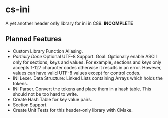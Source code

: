 # cs-ini
A yet another header only library for ini in C89. **INCOMPLETE**

## Planned Features
* Custom Library Function Aliasing.
* *Partially Done* Optional UTF-8 Support. Goal: Optionally enable ASCII only for sections, keys and values. For example, sections and keys only accepts 1-127 character codes otherwise it results in an error. However, values can have valid UTF-8 values except for control codes.
* INI Lexer. Data Structure: Linked Lists containing Arrays which holds the tokens.
* INI Parser. Convert the tokens and place them in a hash table. This should not be too hard to write.
* Create Hash Table for key value pairs.
* Section Support.
* Create Unit Tests for this header-only library with CMake.
